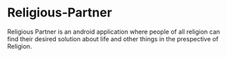 # Religious-Partner
Religious Partner is an android application where people of all religion can find their desired solution about life and other things in the prespective of Religion. 
